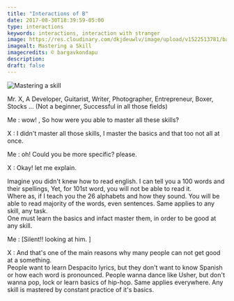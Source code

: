 ```yaml
---
title: "Interactions of B"
date: 2017-08-30T18:39:59-05:00
type: interactions
keywords: interactions, interaction with stranger
image: https://res.cloudinary.com/dkjdeuwlv/image/upload/v1522513781/bargavkondapu.com/IWS-skill-mastery.webp
imagealt: Mastering a Skill
imagecredits: © bargavkondapu
description:
draft: false
---
```

[comment]: # (Interactions with strangers )

![Mastering a skill](https://res.cloudinary.com/dkjdeuwlv/image/upload/c_scale,w_auto,q_auto,f_auto/v1522513781/bargavkondapu.com/IWS-skill-mastery.jpg)

Mr. X, A Developer, Guitarist, Writer, Photographer, Entrepreneur, Boxer, Stocks ... (Not a beginner, Successful in all those fields)

Me : wow! , So how were you able to master all these skills?

X : I didn't master all those skills, I master the basics and that too not all at once.

Me : oh! Could you be more specific? please.

X : Okay! let me explain.

Imagine you didn't knew how to read english. I can tell you a 100 words and their spellings, Yet, for 101st word, you will not be able to read it.  
Where as, if I teach you the 26 alphabets and how they sound. You will be able to read majority of the words, even sentences.   Same applies to any skill, any task.  
One must learn the basics and infact master them, in order to be good at any skill.  

Me : [Silent!! looking at him. ]

X : And that's one of the main reasons why many people can not get good at a something.  
People want to learn Despacito lyrics, but they don't want to know Spanish or how each word is pronounced. People wanna dance like Usher, but don't wanna pop, lock or learn basics of hip-hop. Same applies everywhere. Any skill is mastered by constant practice of it's basics.
